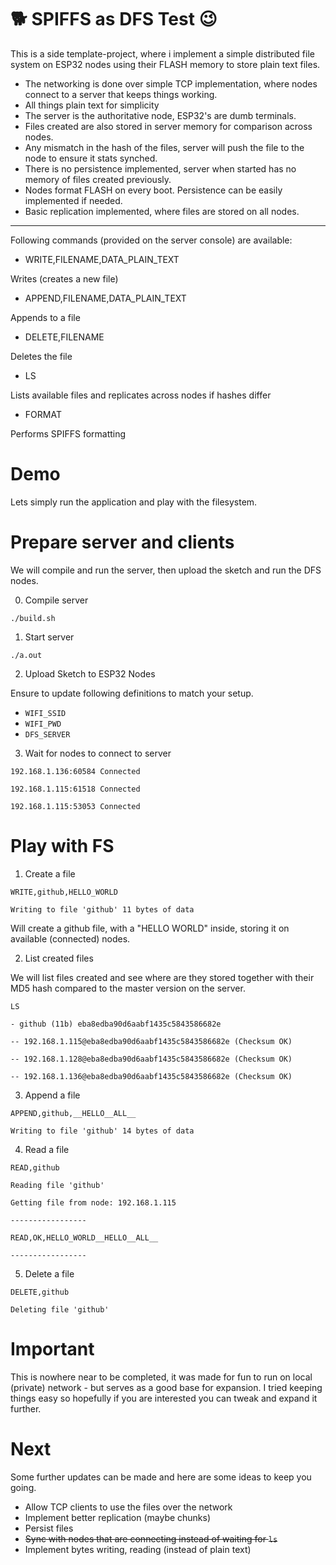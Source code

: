 # :dog2: SPIFFS as DFS Test :wink:

This is a side template-project, where i implement a simple distributed file system on ESP32 nodes using their FLASH memory to store plain text files.

- The networking is done over simple TCP implementation, where nodes connect to a server that keeps things working.
- All things plain text for simplicity
- The server is the authoritative node, ESP32's are dumb terminals. 
- Files created are also stored in server memory for comparison across nodes.
- Any mismatch in the hash of the files, server will push the file to the node to ensure it stats synched.
- There is no persistence implemented, server when started has no memory of files created previously.
- Nodes format FLASH on every boot. Persistence can be easily implemented if needed.
- Basic replication implemented, where files are stored on all nodes.

-----

Following commands (provided on the server console) are available:

- WRITE,FILENAME,DATA_PLAIN_TEXT

Writes (creates a new file)

- APPEND,FILENAME,DATA_PLAIN_TEXT

Appends to a file

- DELETE,FILENAME

Deletes the file

- LS

Lists available files and replicates across nodes if hashes differ

- FORMAT

Performs SPIFFS formatting
 
# Demo

Lets simply run the application and play with the filesystem.


# Prepare server and clients

We will compile and run the server, then upload the sketch and run the DFS nodes.


0. Compile server

`./build.sh`

1. Start server

`./a.out`

2. Upload Sketch to ESP32 Nodes

Ensure to update following definitions to match your setup.

- `WIFI_SSID`
- `WIFI_PWD`
- `DFS_SERVER`

3. Wait for nodes to connect to server

`192.168.1.136:60584 Connected`

`192.168.1.115:61518 Connected`

`192.168.1.115:53053 Connected`


# Play with FS

1. Create a file

`WRITE,github,HELLO_WORLD`

`Writing to file 'github' 11 bytes of data`

Will create a github file, with a "HELLO WORLD" inside, storing it on available (connected) nodes.

2. List created files

We will list files created and see where are they stored together with their MD5 hash compared to the master version on the server.

`LS`
 
`- github (11b) eba8edba90d6aabf1435c5843586682e`

`-- 192.168.1.115@eba8edba90d6aabf1435c5843586682e (Checksum OK)`

`-- 192.168.1.128@eba8edba90d6aabf1435c5843586682e (Checksum OK)`

`-- 192.168.1.136@eba8edba90d6aabf1435c5843586682e (Checksum OK)`

3. Append a file

`APPEND,github,__HELLO__ALL__`

`Writing to file 'github' 14 bytes of data`

4. Read a file

`READ,github`

`Reading file 'github'`

`Getting file from node: 192.168.1.115`

`-----------------`

`READ,OK,HELLO_WORLD__HELLO__ALL__`

`-----------------`



5. Delete a file

`DELETE,github`

`Deleting file 'github'`
   

# Important

This is nowhere near to be completed, it was made for fun to run on local (private) network - but serves as a good base for expansion.
I tried keeping things easy so hopefully if you are interested you can tweak and expand it further.

# Next

Some further updates can be made and here are some ideas to keep you going.

- Allow TCP clients to use the files over the network
- Implement better replication (maybe chunks)
- Persist files
- ~~Sync with nodes that are connecting instead of waiting for `ls`~~ 
- Implement bytes writing, reading (instead of plain text) 

